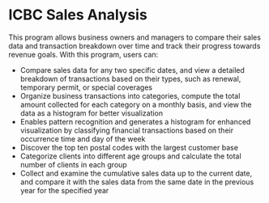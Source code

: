 # ICBC Sales Analysis

This program allows business owners and managers to compare their sales data and transaction breakdown over time 
and track their progress towards revenue goals. With this program, users can: 
- Compare sales data for any two specific dates, and view a detailed breakdown of transactions based on their types, such as renewal, temporary permit, or special coverages
- Organize business transactions into categories, compute the total amount collected for each category on a monthly basis, and view the data as a histogram for better visualization
- Enables pattern recognition and generates a histogram for enhanced visualization by classifying financial transactions based on their occurrence time and day of the week
- Discover the top ten postal codes with the largest customer base
- Categorize clients into different age groups and calculate the total number of clients in each group
- Collect and examine the cumulative sales data up to the current date, and compare it with the sales data from the same date in the previous year for the specified year
